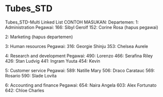 # Tubes_STD
Tubes_STD-Multi Linked List
CONTOH MASUKAN:
Departemen:
1: Administration
    Pegawai:
	    166: Sibyl Gerolf
	    152: Corine Rosa (hapus pegawai)

2: Marketing (hapus departemen)

3: Human resources
    Pegawai:
	    316: Georgie Shinju
	    353: Chelsea Aurele

4: Research and development
   Pegawai:
      490: Lorenzo
      466: Serafina Riley
      426: Stan Ludvig
      441: Ingram Yuuta
      454: Kevin

5: Customer service
   Pegawai:
      589: Natille Mary
      506: Draco Caratauc
      569: Rosario
      590: Slade Lovita

6: Accounting and finance 
   Pegawai:
      654: Naira Angela
      603: Alex Fortunato
      642: Chloe Charles
